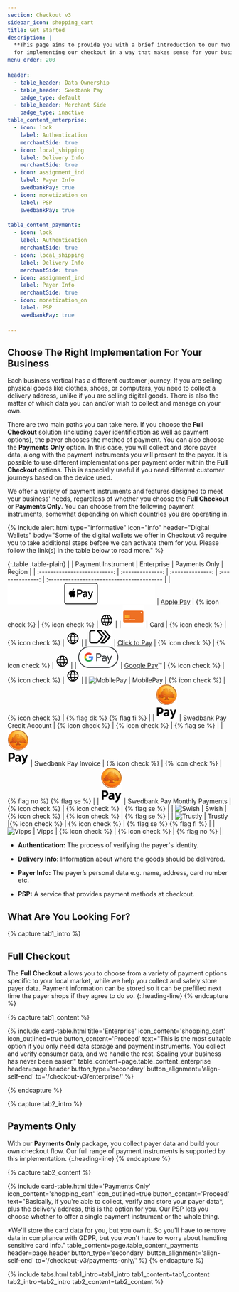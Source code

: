 ```yaml
---
section: Checkout v3
sidebar_icon: shopping_cart
title: Get Started
description: |
  **This page aims to provide you with a brief introduction to our two options
  for implementing our checkout in a way that makes sense for your business.**
menu_order: 200

header:
  - table_header: Data Ownership
  - table_header: Swedbank Pay
    badge_type: default
  - table_header: Merchant Side
    badge_type: inactive
table_content_enterprise:
  - icon: lock
    label: Authentication
    merchantSide: true
  - icon: local_shipping
    label: Delivery Info
    merchantSide: true
  - icon: assignment_ind
    label: Payer Info
    swedbankPay: true
  - icon: monetization_on
    label: PSP
    swedbankPay: true

table_content_payments:
  - icon: lock
    label: Authentication
    merchantSide: true
  - icon: local_shipping
    label: Delivery Info
    merchantSide: true
  - icon: assignment_ind
    label: Payer Info
    merchantSide: true
  - icon: monetization_on
    label: PSP
    swedbankPay: true

---
```


## Choose The Right Implementation For Your Business

Each business vertical has a different customer journey. If you are selling
physical goods like clothes, shoes, or computers, you need to collect a delivery
address, unlike if you are selling digital goods. There is also the matter of
which data you can and/or wish to collect and manage on your own.

There are two main paths you can take here. If you choose the **Full Checkout**
solution (including payer identification as well as payment options), the payer
chooses the method of payment. You can also choose the **Payments Only** option.
In this case, you will collect and store payer data, along with the payment
instruments you will present to the payer. It is possible to use different
implementations per payment order within the **Full Checkout** options.
This is especially useful if you need different customer journeys based on the
device used.

We offer a variety of payment instruments and features designed to meet your
business' needs, regardless of whether you choose the **Full Checkout** or
**Payments Only**. You can choose from the following payment instruments,
somewhat depending on which countries you are operating in.

{% include alert.html type="informative" icon="info" header="Digital Wallets"
body="Some of the digital wallets we offer in Checkout v3 require you to take
additional steps before we can activate them for you. Please follow the link(s)
in the table below to read more." %}

{:.table .table-plain}
|        | Payment Instrument | Enterprise   |  Payments Only | Region                                    |
| :--------------------------: | :--------------: | :--------------: | :--------------: | :---------------------------------------- |
|   ![Apple Pay][apple-pay-logo]   | [Apple Pay][apple-pay]          | {% icon check %} | {% icon check %} |  ![EarthIcon][earth-icon]             |
|    ![Card][card-icon]    | Card         | {% icon check %} | {% icon check %} | ![EarthIcon][earth-icon]                  |
|   ![Click to Pay][c2p-logo]   | [Click to Pay][click-to-pay]            | {% icon check %} | {% icon check %} |  ![EarthIcon][earth-icon]             |
|   ![Google Pay][google-pay-logo]   | [Google Pay][google-pay]&trade;          | {% icon check %} | {% icon check %} |  ![EarthIcon][earth-icon]             |
| ![MobilePay][mobilepay-logo] | MobilePay       | {% icon check %} | {% icon check %} | {% flag dk %} {% flag fi %}               |
| ![Swedbank Pay][swp-logo] | Swedbank Pay Credit Account | {% icon check %} | {% icon check %} | {% flag se %} |
| ![Swedbank Pay][swp-logo] | Swedbank Pay Invoice | {% icon check %} | {% icon check %} | {% flag no %} {% flag se %} |
| ![Swedbank Pay][swp-logo] | Swedbank Pay Monthly Payments | {% icon check %} | {% icon check %} | {% flag se %} |
| ![Swish][swish-logo]     | Swish                 | {% icon check %} | {% icon check %} | {% flag se %}                             |
|   ![Trustly][trustly-logo]   | Trustly            |{% icon check %} | {% icon check %} | {% flag se %} {% flag fi %}               |
| ![Vipps][vipps-logo]     | Vipps                | {% icon check %} | {% icon check %} | {% flag no %}                             |

-   **Authentication:** The process of verifying the payer's identity.

-   **Delivery Info:** Information about where the goods should be delivered.

-   **Payer Info:** The payer’s personal data e.g. name, address, card number
    etc.

-   **PSP:** A service that provides payment methods at checkout.

## What Are You Looking For?

{% capture tab1_intro %}

## Full Checkout

The **Full Checkout** allows you to choose from a variety of payment options
specific to your local market, while we help you collect and safely store payer
data. Payment information can be stored so it can be prefilled next time the
payer shops if they agree to do so.
{:.heading-line}
{% endcapture %}

{% capture tab1_content %}

{% include card-table.html
  title='Enterprise'
  icon_content='shopping_cart'
  icon_outlined=true
  button_content='Proceed'
  text="This is the most suitable option if you only need data storage and
  payment instruments. You collect and verify consumer data, and we handle the
  rest. Scaling your business has never been easier."
  table_content=page.table_content_enterprise header=page.header
  button_type='secondary'
  button_alignment='align-self-end'
  to='/checkout-v3/enterprise/'
%}

{% endcapture %}

{% capture tab2_intro %}

## Payments Only

With our **Payments Only** package, you collect payer data and build your own
checkout flow. Our full range of payment instruments is supported by this
implementation.
{:.heading-line}
{% endcapture %}

{% capture tab2_content %}

{% include card-table.html
  title='Payments Only'
  icon_content='shopping_cart'
  icon_outlined=true
  button_content='Proceed'
  text="Basically, if you're able to collect, verify and store your payer data*,
  plus the delivery address, this is the option for you. Our PSP lets you choose
  whether to offer a single payment instrument or the whole thing.

  *We'll store the card data for you, but you own it. So you'll have to remove
  data in compliance with GDPR, but you won't have to worry about handling
  sensitive card info."
  table_content=page.table_content_payments
  header=page.header
  button_type='secondary'
  button_alignment='align-self-end'
  to='/checkout-v3/payments-only/'
%}
{% endcapture %}

{% include tabs.html
  tab1_intro=tab1_intro
  tab1_content=tab1_content
  tab2_intro=tab2_intro
  tab2_content=tab2_content
  %}

[apple-pay]: /checkout-v3/payment-presentations#apple-pay
[apple-pay-logo]:/assets/img/applepay-logo.svg
[click-to-pay]: /checkout-v3/payment-presentations#click-to-pay
[c2p-logo]:/assets/img/clicktopay-logo.svg
[card-icon]: /assets/img/new-card-icon.svg
[earth-icon]: /assets/img/globe-icon.png
[google-pay]: /checkout-v3/payment-presentations#google-pay
[google-pay-logo]: /assets/img/googlepay-logo.svg
[mobilepay-logo]: /assets/img/icon-mobilepay-simple.svg
[vipps-logo]: /assets/img/icon-vipps-simple.svg
[swp-logo]: /assets/img/swedbank-pay-vertical-black.svg
[swish-logo]: /assets/img/icon-swish-simple.svg
[trustly-logo]: /assets/img/icon-trustly-simple.svg
